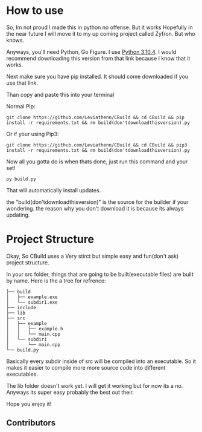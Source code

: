 # How to use
So, Im not proud I made this in python no offense. But it works Hopefully in the near future I will move it to my up coming project called Zyfron. But who knows.

Anyways, you'll need Python, Go Figure. I use [Python 3.10.4](https://www.python.org/downloads/release/python-3104/). I would recommend downloading this version from that link because I know that it works.

Next make sure you have pip installed. It should come downloaded if you use that link.

Than copy and paste this into your terminal

Normal Pip: 
```
git clone https://github.com/Leviathenn/CBuild && cd CBuild && pip install -r requirements.txt && rm build(don'tdownloadthisversion).py
```
Or if your using Pip3: 
```
git clone https://github.com/Leviathenn/CBuild && cd CBuild && pip3 install -r requirements.txt && rm build(don'tdownloadthisversion).py
```

Now all you gotta do is when thats done, just run this command and your set!

```
py build.py
```

That will automatically install updates.

the "build(don'tdownloadthisversion)" is the source for the builder if your wondering. the reason why you don't download it is because its always updating.

# Project Structure
Okay, So CBuild uses a Very stirct but simple easy and fun(don't ask) project structure.

In your src folder, things that are going to be built(executable files) are built by name. Here is the a tree for refrence: 
```
├── build
│   ├── example.exe
│   └── subdir1.exe
├── include
├── lib
├── src
│   ├── example 
│   │   ├── example.h
│   │   └── main.cpp
│   └── subdir1
│       └── main.cpp
└── build.py
```

Basically every subdir inside of src will be compiled into an executable. So it makes it easier to compile more more source code into different executables.

The lib folder doesn't work yet. I will get it working but for now its a no. Anyways its super easy probably the best out their.

Hope you enjoy it!

## Contributors

<!-- ALL-CONTRIBUTORS-LIST:START - Do not remove or modify this section -->
<!-- prettier-ignore-start -->
<!-- markdownlint-disable -->

<!-- markdownlint-restore -->
<!-- prettier-ignore-end -->

<!-- ALL-CONTRIBUTORS-LIST:END -->
